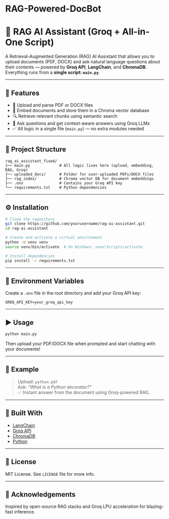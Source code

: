 # RAG-Powered-DocBot

# 🧠 RAG AI Assistant (Groq + All-in-One Script)

A Retrieval-Augmented Generation (RAG) AI Assistant that allows you to upload documents (PDF, DOCX) and ask natural language questions about their contents — powered by **Groq API**, **LangChain**, and **ChromaDB**.  
Everything runs from a **single script: `main.py`**.

---

## 🚀 Features

- 📄 Upload and parse PDF or DOCX files
- 🧠 Embed documents and store them in a Chroma vector database
- 🔍 Retrieve relevant chunks using semantic search
- 💬 Ask questions and get context-aware answers using Groq LLMs
- ✅ All logic in a single file (`main.py`) — no extra modules needed

---

## 📁 Project Structure

```
rag_ai_assistant_fixed/
├── main.py             # All logic lives here (upload, embedding, RAG, Groq)
├── uploaded_docs/      # Folder for user-uploaded PDFs/DOCX files
├── rag_index/          # Chroma vector DB for document embeddings
├── .env                # Contains your Groq API key
└── requirements.txt    # Python dependencies
```

---

## ⚙️ Installation

```bash
# Clone the repository
git clone https://github.com/yourusername/rag-ai-assistant.git
cd rag-ai-assistant

# Create and activate a virtual environment
python -m venv venv
source venv/bin/activate  # On Windows: venv\Scripts\activate

# Install dependencies
pip install -r requirements.txt
```

---

## 🔑 Environment Variables

Create a `.env` file in the root directory and add your Groq API key:

```env
GROQ_API_KEY=your_groq_api_key
```

---

## ▶️ Usage

```bash
python main.py
```

Then upload your PDF/DOCX file when prompted and start chatting with your documents!

---

## 🧪 Example

> Upload: `python.pdf`  
> Ask: _"What is a Python decorator?"_  
> ✅ Instant answer from the document using Groq-powered RAG.

---

## 🧩 Built With

- [LangChain](https://github.com/langchain-ai/langchain)
- [Groq API](https://groq.com/)
- [ChromaDB](https://www.trychroma.com/)
- [Python](https://www.python.org/)

---

## 📜 License

MIT License. See `LICENSE` file for more info.

---

## 🙌 Acknowledgements

Inspired by open-source RAG stacks and Groq LPU acceleration for blazing-fast inference.

